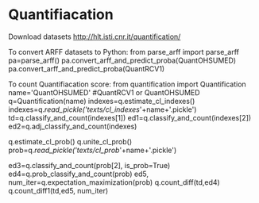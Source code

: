 # Quantifiacation 

Download datasets http://hlt.isti.cnr.it/quantification/

To convert ARFF datasets to Python:
from parse_arff import parse_arff
pa=parse_arff()
pa.convert_arff_and_predict_proba(QuantOHSUMED)
pa.convert_arff_and_predict_proba(QuantRCV1)


To count Quantifiacation score:
from quantification import Quantification
name='QuantOHSUMED' #QuantRCV1 or QuantOHSUMED
q=Quantification(name)
indexes=q.estimate_cl_indexes()
indexes=q._read_pickle('texts/cl_indexes_'+name+'.pickle')
td=q.classify_and_count(indexes[1])
ed1=q.classify_and_count(indexes[2])
ed2=q.adj_classify_and_count(indexes)

q.estimate_cl_prob()
q.unite_cl_prob()
prob=q._read_pickle('texts/cl_prob_'+name+'.pickle')

ed3=q.classify_and_count(prob[2], is_prob=True)
ed4=q.prob_classify_and_count(prob)
ed5, num_iter=q.expectation_maximization(prob)
q.count_diff(td,ed4)
q.count_diff1(td,ed5, num_iter)
